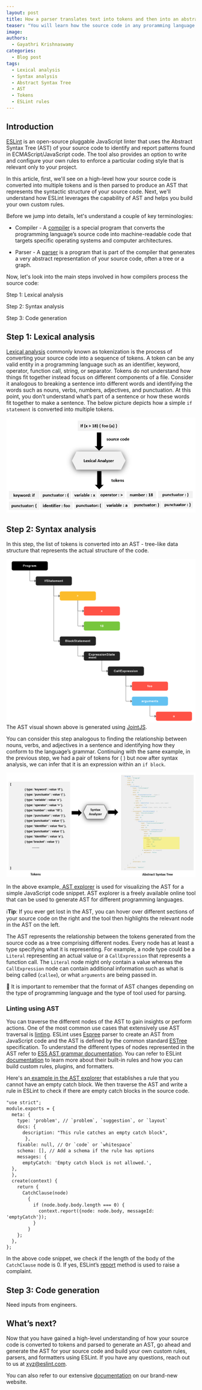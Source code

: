 ```yaml
---
layout: post
title: How a parser translates text into tokens and then into an abstract syntax tree
teaser: "You will learn how the source code in any proramming language is converted to token and then parsed to generate an AST. The AST can then be traversed to write and build custom rules in ESLint."
image: 
authors:
  - Gayathri Krishnaswamy
categories:
  - Blog post
tags:
  - Lexical analysis
  - Syntax analysis
  - Abstract Syntax Tree
  - AST
  - Tokens
  - ESLint rules
---
```

##  Introduction
[ESLint](https://eslint.org/docs/latest/) is an open-source pluggable JavaScript linter that uses the Abstract Syntax Tree (AST) of your source code to identify and report patterns found in ECMAScript/JavaScript code. The tool also provides an option to write and configure your own rules to enforce a particular coding style that is relevant only to your project.

In this article, first, we'll see on a high-level how your source code is converted into multiple tokens and is then parsed to produce an AST that represents the syntactic structure of your source code. Next, we'll understand how ESLint leverages the capability of AST and helps you build your own custom rules.

Before we jump into details, let's understand a couple of key terminologies:

- Compiler - A [compiler](https://en.wikipedia.org/wiki/Compiler) is a special program that converts the programming language’s source code into machine-readable code that targets specific operating systems and computer architectures. 

- Parser - A [parser](https://en.wikipedia.org/wiki/Parsing) is a program that is part of the compiler that generates a very abstract representation of your source code, often a tree or a graph.

Now, let's look into the main steps involved in how compilers process the source code:

Step 1: Lexical analysis

Step 2: Syntax analysis

Step 3: Code generation


## Step 1: Lexical analysis
[Lexical analysis](https://en.wikipedia.org/wiki/Lexical_analysis) commonly known as tokenization is the process of converting your source code into a sequence of tokens. A token can be any valid entity in a programming language such as an identifier, keyword, operator, function call, string, or separator. Tokens do not understand how things fit together instead focus on different components of a file. Consider it analogous to breaking a sentence into different words and identifying the words such as nouns, verbs, numbers, adjectives, and punctuation. At this point, you don’t understand what’s part of a sentence or how these words fit together to make a sentence. The below picture depicts how a simple `if statement` is converted into multiple tokens.

![If statement converted to tokens](/src/assets/images/blog/2022/lexical-analysis.png "source code to tokens")

## Step 2: Syntax analysis
In this step, the list of tokens is converted into an AST - tree-like data structure that represents the actual structure of the code.

![AST](/src/assets/images/blog/2022/AST-visual.png "AST")
The AST visual shown above is generated using [JointJS](https://resources.jointjs.com/demos/javascript-ast).

 You can consider this step analogous to finding the relationship between nouns, verbs, and adjectives in a sentence and identifying how they conform to the language’s grammar.  Continuing with the same example, in the previous step, we had a pair of tokens for ( ) but now after syntax analysis, we can infer that it is an expression within an `if block`.

![A list of tokens converted to AST](/src/assets/images/blog/2022/syntax-analysis.png "tokens to AST")

In the above example,[ AST explorer](https://astexplorer.net/#/gist/052d25ec2db5e45442e474ffc8dd0f43/latest) is used for visualizing the AST for a simple JavaScript code snippet. AST explorer is a freely available online tool that can be used to generate AST for different programming languages.

:information_source:**Tip**: If you ever get lost in the AST, you can hover over different sections of your source code on the right and the tool then highlights the relevant node in the AST on the left.

The AST represents the relationship between the tokens generated from the source code as a tree comprising different nodes. Every node has at least a type specifying what it is representing. For example, a node type could be a `Literal` representing an actual value or a `CallExpression` that represents a function call. The `Literal` node might only contain a value whereas the `CallExpression` node can contain additional information such as what is being called (`callee`), or what `arguments` are being passed in.

:memo: It is important to remember that the format of AST changes depending on the type of programming language and the type of tool used for parsing. 

###  Linting using AST
You can traverse the different nodes of the AST to gain insights or perform actions. One of the most common use cases that extensively use AST traversal is
[ linting](https://en.wikipedia.org/wiki/Lint_(software)). ESLint uses [Espree](https://github.com/eslint/espree)  parser to create an AST from JavaScript code and the AST is defined by the  common standard [ESTree](https://github.com/estree/estree) specification. To understand the different types of nodes represented in the AST refer to [ES5 AST grammar documentation](https://github.com/estree/estree/blob/master/es5.md). You can refer to ESLint[ documentation](https://eslint.org/docs/latest/user-guide/configuring/rules#disabling-rules) to learn more about their built-in rules and how you can build custom rules, plugins, and formatters.

Here's an[ example in the AST explorer](https://astexplorer.net/#/gist/052d25ec2db5e45442e474ffc8dd0f43/f2146de2d27649296a810fc4e88293b649782649) that establishes a rule that you cannot have an empty catch block. We then traverse the AST and write a rule in ESLint to check if there are empty catch blocks in the source code.
```
"use strict";
module.exports = {
  meta: {
    type: 'problem', // `problem`, `suggestion`, or `layout`
    docs: {
      description: "This rule catches an empty catch block",
       },
    fixable: null, // Or `code` or `whitespace`
    schema: [], // Add a schema if the rule has options
    messages: {
      emptyCatch: 'Empty catch block is not allowed.',
  },
  },
  create(context) {
    return {
      CatchClause(node)
        {
          if (node.body.body.length === 0) {
            context.report({node: node.body, messageId: 'emptyCatch'});
          }
        }
    };
  },
};

```

In the above code snippet, we check if the length of the body of the `CatchClause` node is 0. If yes,  ESLint’s [report](https://eslint.org/docs/latest/developer-guide/working-with-rules#contextreport) method is used to raise a complaint.

## Step 3: Code generation
Need inputs from engineers.

##  What’s next?

Now that you have gained a high-level understanding of how your source code is converted to tokens and parsed to generate an AST, go ahead and generate the AST for your source code and build your own custom rules, parsers, and formatters using ESLint. If you have any questions, reach out to us at xyz@eslint.com.

You can also refer to our extensive [documentation](https://eslint.org/docs/latest/) on our brand-new website.
